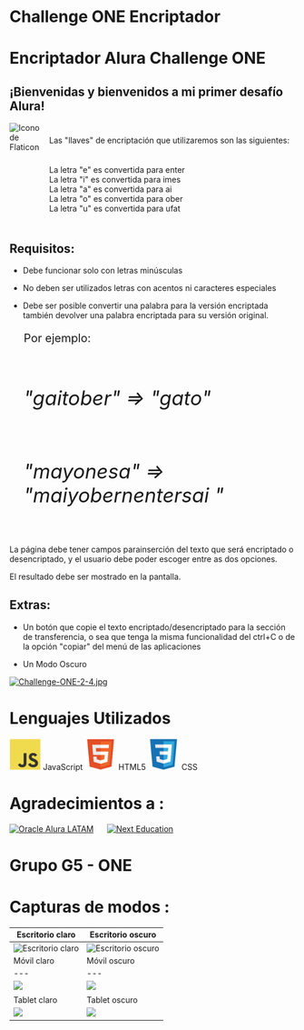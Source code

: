 # Challenge ONE Encriptador

# Encriptador Alura Challenge ONE

## ¡Bienvenidas y bienvenidos a mi primer desafío Alura!
<div style="display: flex; align-items: center;">
  <img src="https://i.postimg.cc/WpBZYCDF/encryption.png" alt="Icono de Flaticon" width="60" height="60">
  <p style="margin-left: 10px;">Las "llaves" de encriptación que utilizaremos son las siguientes:</p>
</div>
<div style="display: flex; align-items: center;">
 
  <p style="margin-left: 70px;margin-bottom: 20px">
    La letra "e" es convertida para enter<br>
    La letra "i" es convertida para imes<br>
    La letra "a" es convertida para ai<br>
    La letra "o" es convertida para ober<br>
    La letra "u" es convertida para ufat
  </p>
</div>

## Requisitos:

* Debe funcionar solo con letras minúsculas

* No deben ser utilizados letras con acentos ni caracteres especiales

* Debe ser posible convertir una palabra para la versión encriptada también devolver una palabra encriptada para su versión original.

 <p style="margin-left: 25px; font-size: 20px;">Por ejemplo:</p>
<br>
 <p style="margin-left: 25px; font-size: 35px; font-style: italic;"> "gaitober" => "gato"</p>
<br>
<p style="margin-left: 25px; font-size: 35px; font-style: italic;"> "mayonesa" => "maiyobernentersai
"</p>
<br>

La página debe tener campos parainserción del texto que será encriptado o desencriptado, y el usuario debe poder escoger entre as dos opciones.

El resultado debe ser mostrado en la pantalla.

## Extras:

* Un botón que copie el texto encriptado/desencriptado para la sección de transferencia, o sea que tenga la misma funcionalidad del ctrl+C o de la opción "copiar" del menú de las aplicaciones

 * Un Modo Oscuro

[![Challenge-ONE-2-4.jpg](https://i.postimg.cc/rpCLbM6p/Challenge-ONE-2-4.jpg)](https://postimg.cc/nsz598h8)

# Lenguajes Utilizados

<a href="https://developer.mozilla.org/es/docs/Web/JavaScript"><img src="https://raw.githubusercontent.com/devicons/devicon/master/icons/javascript/javascript-original.svg" width="55" alt="JavaScript"></a> JavaScript
<a href="https://developer.mozilla.org/es/docs/HTML/HTML5"><img src="https://raw.githubusercontent.com/devicons/devicon/master/icons/html5/html5-original.svg" width="55" alt="HTML5"></a> HTML5
<a href="https://developer.mozilla.org/es/docs/Web/CSS"><img src="https://raw.githubusercontent.com/devicons/devicon/master/icons/css3/css3-original.svg" width="55" alt="CSS"></a> CSS

# Agradecimientos a :

<p float="left">
  <a href="https://postimg.cc/qN1JqkDc"><img src="https://i.postimg.cc/7LkfBhgR/Oracle-Alura-LATAM.png" alt="Oracle Alura LATAM" width="600"></a>
  &nbsp;&nbsp;&nbsp;&nbsp;
  <a href="https://postimg.cc/HczVCf8j"><img src="https://i.postimg.cc/tJQPFbXd/Next-Education.png" alt="Next Education" width="300"></a>
</p>

# Grupo G5 - ONE

# Capturas de modos :

| Escritorio claro                                                                              | Escritorio oscuro                                                                             |
| --------------------------------------------------------------------------------------------- | --------------------------------------------------------------------------------------------- |
| ![Escritorio claro](https://i.postimg.cc/d19V3cSS/escritorio-B.png)                           | ![Escritorio oscuro](https://i.postimg.cc/JzB7Jk2X/escritorio-N.png)                          |
| Móvil claro                                                                                   | Móvil oscuro                                                                                  |
| ---                                                                                           | ---                                                                                           |
| <img src="https://i.postimg.cc/PJ3fbzHW/movilb.png" style="width: 100%; object-fit: cover;">  | <img src="https://i.postimg.cc/fyTT0qGW/moviln.png" style="width: 100%; object-fit: cover;">  |
| Tablet claro                                                                                  | Tablet oscuro                                                                                 |
| <img src="https://i.postimg.cc/zXvGzMw0/tabletb.png" style="width: 100%; object-fit: cover;"> | <img src="https://i.postimg.cc/dQ40KvCh/tabletn.png" style="width: 100%; object-fit: cover;"> |
